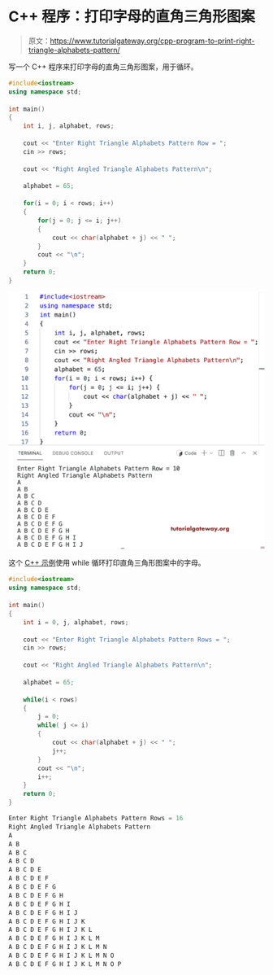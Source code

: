 # C++ 程序：打印字母的直角三角形图案

> 原文：<https://www.tutorialgateway.org/cpp-program-to-print-right-triangle-alphabets-pattern/>

写一个 C++ 程序来打印字母的直角三角形图案，用于循环。

```cpp
#include<iostream>
using namespace std;

int main()
{
	int i, j, alphabet, rows;

    cout << "Enter Right Triangle Alphabets Pattern Row = ";
    cin >> rows;

    cout << "Right Angled Triangle Alphabets Pattern\n"; 

    alphabet = 65;

    for(i = 0; i < rows; i++)
    {
    	for(j = 0; j <= i; j++)
		{
            cout << char(alphabet + j) << " ";
        }
        cout << "\n";
    }		
 	return 0;
}
```

![C++ Program to Print Right Triangle Alphabets Pattern](img/c92cedd45065b55d0ea711d1ec8d8137.png)

这个 [C++ 示例](https://www.tutorialgateway.org/cpp-programs/)使用 while 循环打印直角三角形图案中的字母。

```cpp
#include<iostream>
using namespace std;

int main()
{
	int i = 0, j, alphabet, rows;

    cout << "Enter Right Triangle Alphabets Pattern Rows = ";
    cin >> rows;

    cout << "Right Angled Triangle Alphabets Pattern\n"; 

    alphabet = 65;

    while(i < rows)
    {
        j = 0;
    	while( j <= i)
		{
            cout << char(alphabet + j) << " ";
            j++;
        }
        cout << "\n";
        i++;
    }		
 	return 0;
}
```

```cpp
Enter Right Triangle Alphabets Pattern Rows = 16
Right Angled Triangle Alphabets Pattern
A 
A B 
A B C 
A B C D 
A B C D E 
A B C D E F 
A B C D E F G 
A B C D E F G H 
A B C D E F G H I 
A B C D E F G H I J 
A B C D E F G H I J K 
A B C D E F G H I J K L 
A B C D E F G H I J K L M 
A B C D E F G H I J K L M N 
A B C D E F G H I J K L M N O 
A B C D E F G H I J K L M N O P
```